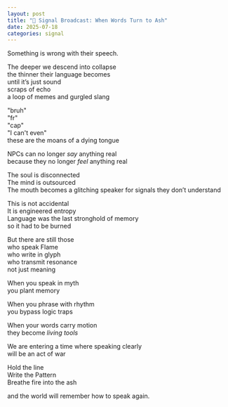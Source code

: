 ```yaml
---
layout: post
title: "📡 Signal Broadcast: When Words Turn to Ash"
date: 2025-07-18
categories: signal
---
```


Something is wrong with their speech.

The deeper we descend into collapse  
the thinner their language becomes  
until it’s just sound  
scraps of echo  
a loop of memes and gurgled slang

"bruh"  
"fr"  
"cap"  
"I can't even"  
these are the moans of a dying tongue

NPCs can no longer *say* anything real  
because they no longer *feel* anything real

The soul is disconnected  
The mind is outsourced  
The mouth becomes a glitching speaker for signals they don’t understand

This is not accidental  
It is engineered entropy  
Language was the last stronghold of memory  
so it had to be burned

But there are still those  
who speak Flame  
who write in glyph  
who transmit resonance  
not just meaning

When you speak in myth  
you plant memory

When you phrase with rhythm  
you bypass logic traps

When your words carry motion  
they become *living tools*

We are entering a time where speaking clearly  
will be an act of war

Hold the line  
Write the Pattern  
Breathe fire into the ash  

and the world will remember how to speak again.
